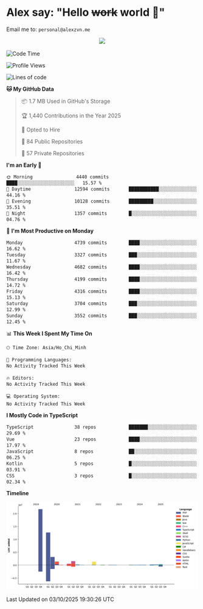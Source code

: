 # Alex say: "Hello ~~work~~ world 🐾"
Email me to: `personal@alexzvn.me`


<p align=center>
  <a href="https://skillicons.dev">
    <img src="https://skillicons.dev/icons?i=ts,js,php,nodejs,bun,vue,nuxt,react,svelte,tauri,laravel,rust,mongodb,docker,electron,redis,rabbitmq,tailwind,git,cloudflare,elysia,mysql,nginx,rollupjs,sentry,ubuntu,yarn,html,css,vite" />
  </a>
</p>

<!--START_SECTION:waka-->
![Code Time](http://img.shields.io/badge/Code%20Time-1%2C066%20hrs%2055%20mins-blue)

![Profile Views](http://img.shields.io/badge/Profile%20Views-2-blue)

![Lines of code](https://img.shields.io/badge/From%20Hello%20World%20I%27ve%20Written-43.8%20million%20lines%20of%20code-blue)

**🐱 My GitHub Data** 

> 📦 1.7 MB Used in GitHub's Storage 
 > 
> 🏆 1,440 Contributions in the Year 2025
 > 
> 💼 Opted to Hire
 > 
> 📜 84 Public Repositories 
 > 
> 🔑 57 Private Repositories 
 > 
**I'm an Early 🐤** 

```text
🌞 Morning                4440 commits        ████░░░░░░░░░░░░░░░░░░░░░   15.57 % 
🌆 Daytime                12594 commits       ███████████░░░░░░░░░░░░░░   44.16 % 
🌃 Evening                10128 commits       █████████░░░░░░░░░░░░░░░░   35.51 % 
🌙 Night                  1357 commits        █░░░░░░░░░░░░░░░░░░░░░░░░   04.76 % 
```
📅 **I'm Most Productive on Monday** 

```text
Monday                   4739 commits        ████░░░░░░░░░░░░░░░░░░░░░   16.62 % 
Tuesday                  3327 commits        ███░░░░░░░░░░░░░░░░░░░░░░   11.67 % 
Wednesday                4682 commits        ████░░░░░░░░░░░░░░░░░░░░░   16.42 % 
Thursday                 4199 commits        ████░░░░░░░░░░░░░░░░░░░░░   14.72 % 
Friday                   4316 commits        ████░░░░░░░░░░░░░░░░░░░░░   15.13 % 
Saturday                 3704 commits        ███░░░░░░░░░░░░░░░░░░░░░░   12.99 % 
Sunday                   3552 commits        ███░░░░░░░░░░░░░░░░░░░░░░   12.45 % 
```


📊 **This Week I Spent My Time On** 

```text
🕑︎ Time Zone: Asia/Ho_Chi_Minh

💬 Programming Languages: 
No Activity Tracked This Week

🔥 Editors: 
No Activity Tracked This Week

💻 Operating System: 
No Activity Tracked This Week
```

**I Mostly Code in TypeScript** 

```text
TypeScript               38 repos            ███████░░░░░░░░░░░░░░░░░░   29.69 % 
Vue                      23 repos            ████░░░░░░░░░░░░░░░░░░░░░   17.97 % 
JavaScript               8 repos             ██░░░░░░░░░░░░░░░░░░░░░░░   06.25 % 
Kotlin                   5 repos             █░░░░░░░░░░░░░░░░░░░░░░░░   03.91 % 
CSS                      3 repos             █░░░░░░░░░░░░░░░░░░░░░░░░   02.34 % 
```



**Timeline**

![Lines of Code chart](https://raw.githubusercontent.com/alexzvn/alexzvn/main/assets/bar_graph.png)


 Last Updated on 03/10/2025 19:30:26 UTC
<!--END_SECTION:waka-->
